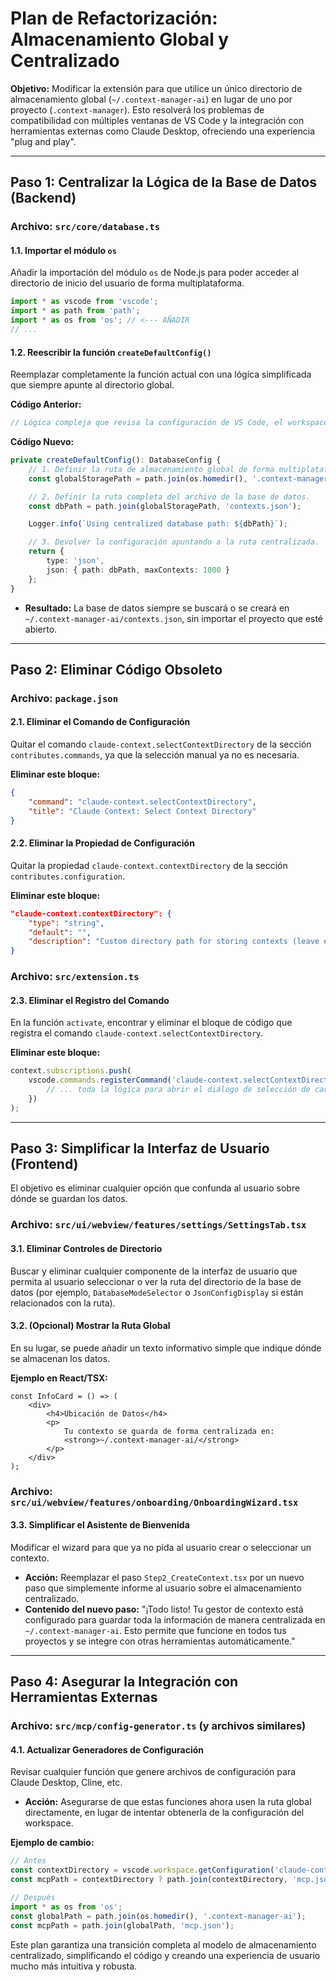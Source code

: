 # Plan de Refactorización: Almacenamiento Global y Centralizado

**Objetivo:** Modificar la extensión para que utilice un único directorio de almacenamiento global (`~/.context-manager-ai`) en lugar de uno por proyecto (`.context-manager`). Esto resolverá los problemas de compatibilidad con múltiples ventanas de VS Code y la integración con herramientas externas como Claude Desktop, ofreciendo una experiencia "plug and play".

---

## Paso 1: Centralizar la Lógica de la Base de Datos (Backend)

### Archivo: `src/core/database.ts`

#### 1.1. Importar el módulo `os`
Añadir la importación del módulo `os` de Node.js para poder acceder al directorio de inicio del usuario de forma multiplataforma.

```typescript
import * as vscode from 'vscode';
import * as path from 'path';
import * as os from 'os'; // <--- AÑADIR
// ...
```

#### 1.2. Reescribir la función `createDefaultConfig()`
Reemplazar completamente la función actual con una lógica simplificada que siempre apunte al directorio global.

**Código Anterior:**
```typescript
// Lógica compleja que revisa la configuración de VS Code, el workspace, etc.
```

**Código Nuevo:**
```typescript
private createDefaultConfig(): DatabaseConfig {
    // 1. Definir la ruta de almacenamiento global de forma multiplataforma.
    const globalStoragePath = path.join(os.homedir(), '.context-manager-ai');

    // 2. Definir la ruta completa del archivo de la base de datos.
    const dbPath = path.join(globalStoragePath, 'contexts.json');

    Logger.info(`Using centralized database path: ${dbPath}`);

    // 3. Devolver la configuración apuntando a la ruta centralizada.
    return {
        type: 'json',
        json: { path: dbPath, maxContexts: 1000 }
    };
}
```
*   **Resultado:** La base de datos siempre se buscará o se creará en `~/.context-manager-ai/contexts.json`, sin importar el proyecto que esté abierto.

---

## Paso 2: Eliminar Código Obsoleto

### Archivo: `package.json`

#### 2.1. Eliminar el Comando de Configuración
Quitar el comando `claude-context.selectContextDirectory` de la sección `contributes.commands`, ya que la selección manual ya no es necesaria.

**Eliminar este bloque:**
```json
{
    "command": "claude-context.selectContextDirectory",
    "title": "Claude Context: Select Context Directory"
}
```

#### 2.2. Eliminar la Propiedad de Configuración
Quitar la propiedad `claude-context.contextDirectory` de la sección `contributes.configuration`.

**Eliminar este bloque:**
```json
"claude-context.contextDirectory": {
    "type": "string",
    "default": "",
    "description": "Custom directory path for storing contexts (leave empty to use workspace/.context-manager)"
}
```

### Archivo: `src/extension.ts`

#### 2.3. Eliminar el Registro del Comando
En la función `activate`, encontrar y eliminar el bloque de código que registra el comando `claude-context.selectContextDirectory`.

**Eliminar este bloque:**
```typescript
context.subscriptions.push(
    vscode.commands.registerCommand('claude-context.selectContextDirectory', async () => {
        // ... toda la lógica para abrir el diálogo de selección de carpeta
    })
);
```

---

## Paso 3: Simplificar la Interfaz de Usuario (Frontend)

El objetivo es eliminar cualquier opción que confunda al usuario sobre dónde se guardan los datos.

### Archivo: `src/ui/webview/features/settings/SettingsTab.tsx`

#### 3.1. Eliminar Controles de Directorio
Buscar y eliminar cualquier componente de la interfaz de usuario que permita al usuario seleccionar o ver la ruta del directorio de la base de datos (por ejemplo, `DatabaseModeSelector` o `JsonConfigDisplay` si están relacionados con la ruta).

#### 3.2. (Opcional) Mostrar la Ruta Global
En su lugar, se puede añadir un texto informativo simple que indique dónde se almacenan los datos.

**Ejemplo en React/TSX:**
```tsx
const InfoCard = () => (
    <div>
        <h4>Ubicación de Datos</h4>
        <p>
            Tu contexto se guarda de forma centralizada en: 
            <strong>~/.context-manager-ai/</strong>
        </p>
    </div>
);
```

### Archivo: `src/ui/webview/features/onboarding/OnboardingWizard.tsx`

#### 3.3. Simplificar el Asistente de Bienvenida
Modificar el wizard para que ya no pida al usuario crear o seleccionar un contexto.

*   **Acción:** Reemplazar el paso `Step2_CreateContext.tsx` por un nuevo paso que simplemente informe al usuario sobre el almacenamiento centralizado.
*   **Contenido del nuevo paso:** "¡Todo listo! Tu gestor de contexto está configurado para guardar toda la información de manera centralizada en `~/.context-manager-ai`. Esto permite que funcione en todos tus proyectos y se integre con otras herramientas automáticamente."

---

## Paso 4: Asegurar la Integración con Herramientas Externas

### Archivo: `src/mcp/config-generator.ts` (y archivos similares)

#### 4.1. Actualizar Generadores de Configuración
Revisar cualquier función que genere archivos de configuración para Claude Desktop, Cline, etc.

*   **Acción:** Asegurarse de que estas funciones ahora usen la ruta global directamente, en lugar de intentar obtenerla de la configuración del workspace.

**Ejemplo de cambio:**
```typescript
// Antes
const contextDirectory = vscode.workspace.getConfiguration('claude-context').get('contextDirectory');
const mcpPath = contextDirectory ? path.join(contextDirectory, 'mcp.json') : '';

// Después
import * as os from 'os';
const globalPath = path.join(os.homedir(), '.context-manager-ai');
const mcpPath = path.join(globalPath, 'mcp.json');
```

Este plan garantiza una transición completa al modelo de almacenamiento centralizado, simplificando el código y creando una experiencia de usuario mucho más intuitiva y robusta.
